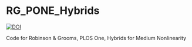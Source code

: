 # RG_PONE_Hybrids


[![DOI](https://zenodo.org/badge/317574272.svg)](https://zenodo.org/badge/latestdoi/317574272)


Code for Robinson &amp; Grooms, PLOS One, Hybrids for Medium Nonlinearity
